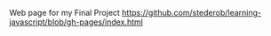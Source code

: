 Web page for my Final Project
https://github.com/stederob/learning-javascript/blob/gh-pages/index.html
